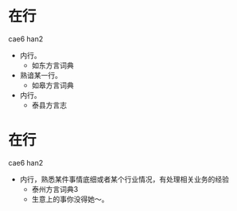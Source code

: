 # 在行
cae6 han2
+ 内行。
  * 如东方言词典
+ 熟谙某一行。
  * 如皋方言词典
+ 内行。
  * 泰县方言志

# 在行
cae6 han2
+ 内行，熟悉某件事情底细或者某个行业情况，有处理相关业务的经验
  * 泰州方言词典3
  - 生意上的事你没得她～。
